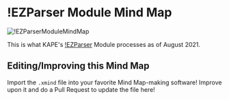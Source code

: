 # !EZParser Module Mind Map

![!EZParserModuleMindMap](https://github.com/rathbuna/DFIRMindMaps/blob/main/KAPE/!EZParser\!EZParser.PNG)

This is what KAPE's [!EZParser](https://github.com/EricZimmerman/KapeFiles/blob/master/Modules/!EZParser.mkape) Module processes as of August 2021. 

## Editing/Improving this Mind Map

Import the `.xmind` file into your favorite Mind Map-making software! Improve upon it and do a Pull Request to update the file here!
